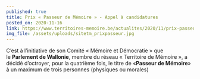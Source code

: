 ```yaml
---
published: true
title: Prix « Passeur de Mémoire » - Appel à candidatures
posted_on: 2020-11-16
link: https://www.territoires-memoire.be/actualites/2020/11/prix-passeur-de-memoire-appel-a-candidatures/
img_file: /assets/uploads/sitetm_prixpasseur.jpg
---
```

<!--StartFragment-->

C’est à l’initiative de son Comité « Mémoire et Démocratie » que le **Parlement de Wallonie**, membre du réseau « Territoire de Mémoire », a décidé d’octroyer, pour la quatrième fois, le titre de «**Passeur de Mémoire**» à un maximum de trois personnes (physiques ou morales)

<!--EndFragment-->